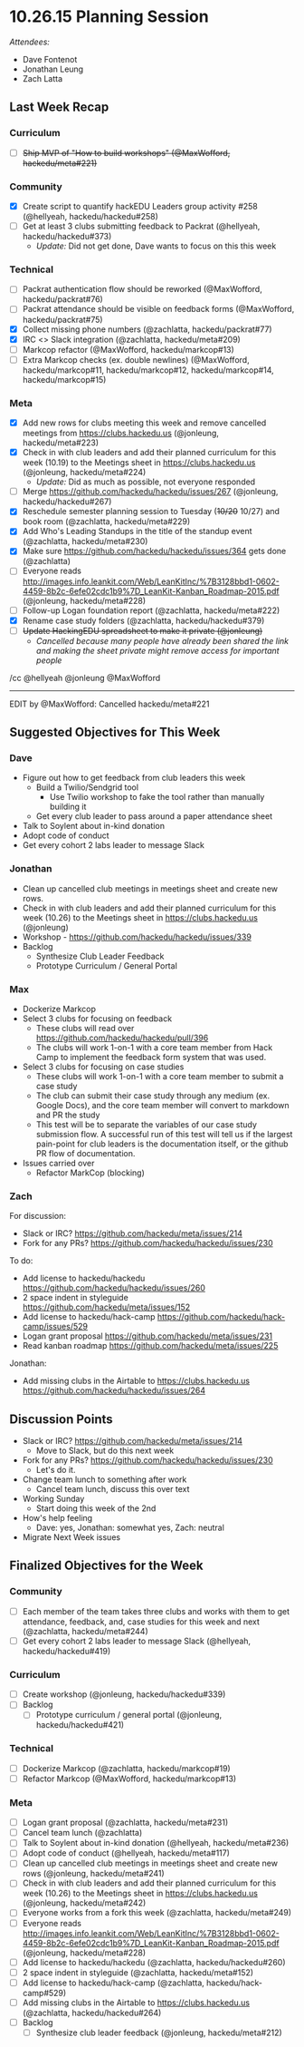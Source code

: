 # 10.26.15 Planning Session

_Attendees:_

- Dave Fontenot
- Jonathan Leung
- Zach Latta

## Last Week Recap

### Curriculum

- [ ] ~~Ship MVP of "How to build workshops" (@MaxWofford, hackedu/meta#221)~~

### Community

- [x] Create script to quantify hackEDU Leaders group activity #258 (@hellyeah,
  hackedu/hackedu#258)
- [ ] Get at least 3 clubs submitting feedback to Packrat (@hellyeah,
  hackedu/hackedu#373)
  - _Update:_ Did not get done, Dave wants to focus on this this week

### Technical

- [ ] Packrat authentication flow should be reworked (@MaxWofford,
  hackedu/packrat#76)
- [ ] Packrat attendance should be visible on feedback forms (@MaxWofford,
  hackedu/packrat#75)
- [x] Collect missing phone numbers (@zachlatta, hackedu/packrat#77)
- [x] IRC <> Slack integration (@zachlatta, hackedu/meta#209)
- [ ] Markcop refactor (@MaxWofford, hackedu/markcop#13)
- [ ] Extra Markcop checks (ex. double newlines) (@MaxWofford,
  hackedu/markcop#11, hackedu/markcop#12, hackedu/markcop#14,
  hackedu/markcop#15)

### Meta

- [x] Add new rows for clubs meeting this week and remove cancelled meetings
  from https://clubs.hackedu.us (@jonleung, hackedu/meta#223)
- [x] Check in with club leaders and add their planned curriculum for this week
  (10.19) to the Meetings sheet in https://clubs.hackedu.us (@jonleung,
  hackedu/meta#224)
  - _Update:_ Did as much as possible, not everyone responded
- [ ] Merge https://github.com/hackedu/hackedu/issues/267 (@jonleung,
  hackedu/hackedu#267)
- [x] Reschedule semester planning session to Tuesday (~~10/20~~ 10/27) and book
  room (@zachlatta, hackedu/meta#229)
- [x] Add Who's Leading Standups in the title of the standup event (@zachlatta,
  hackedu/meta#230)
- [x] Make sure https://github.com/hackedu/hackedu/issues/364 gets done
  (@zachlatta)
- [ ] Everyone reads
  http://images.info.leankit.com/Web/LeanKitInc/%7B3128bbd1-0602-4459-8b2c-6efe02cdc1b9%7D_LeanKit-Kanban_Roadmap-2015.pdf
  (@jonleung, hackedu/meta#228)
- [ ] Follow-up Logan foundation report (@zachlatta, hackedu/meta#222)
- [x] Rename case study folders (@zachlatta, hackedu/hackedu#379)
- [ ] ~~Update HackingEDU spreadsheet to make it private (@jonleung)~~
    - _Cancelled because many people have already been shared the link and
      making the sheet private might remove access for important people_

/cc @hellyeah @jonleung @MaxWofford

-------------------------------------------------------------------------------

EDIT by @MaxWofford: Cancelled hackedu/meta#221

## Suggested Objectives for This Week

### Dave

- Figure out how to get feedback from club leaders this week
  - Build a Twilio/Sendgrid tool
    - Use Twilio workshop to fake the tool rather than manually building it
  - Get every club leader to pass around a paper attendance sheet
- Talk to Soylent about in-kind donation
- Adopt code of conduct
- Get every cohort 2 labs leader to message Slack

### Jonathan

- Clean up cancelled club meetings in meetings sheet and create new rows.
- Check in with club leaders and add their planned curriculum for this week
  (10.26) to the Meetings sheet in https://clubs.hackedu.us (@jonleung)
- Workshop - https://github.com/hackedu/hackedu/issues/339
- Backlog
  - Synthesize Club Leader Feedback
  - Prototype Curriculum / General Portal

### Max

- Dockerize Markcop
- Select 3 clubs for focusing on feedback
  - These clubs will read over https://github.com/hackedu/hackedu/pull/396
  - The clubs will work 1-on-1 with a core team member from Hack Camp to
    implement the feedback form system that was used.
- Select 3 clubs for focusing on case studies
  - These clubs will work 1-on-1 with a core team member to submit a case study
  - The club can submit their case study through any medium (ex. Google Docs),
    and the core team member will convert to markdown and PR the study
  - This test will be to separate the variables of our case study submission
    flow. A successful run of this test will tell us if the largest pain-point
    for club leaders is the documentation itself, or the github PR flow of
    documentation.
- Issues carried over
  - Refactor MarkCop (blocking)

### Zach

For discussion:

- Slack or IRC? https://github.com/hackedu/meta/issues/214
- Fork for any PRs? https://github.com/hackedu/hackedu/issues/230

To do:

- Add license to hackedu/hackedu https://github.com/hackedu/hackedu/issues/260
- 2 space indent in styleguide https://github.com/hackedu/meta/issues/152
- Add license to hackedu/hack-camp https://github.com/hackedu/hack-camp/issues/529
- Logan grant proposal https://github.com/hackedu/meta/issues/231
- Read kanban roadmap https://github.com/hackedu/meta/issues/225

Jonathan:

- Add missing clubs in the Airtable to https://clubs.hackedu.us
  https://github.com/hackedu/hackedu/issues/264

## Discussion Points

- Slack or IRC? https://github.com/hackedu/meta/issues/214
  - Move to Slack, but do this next week
- Fork for any PRs? https://github.com/hackedu/hackedu/issues/230
  - Let's do it.
- Change team lunch to something after work
  - Cancel team lunch, discuss this over text
- Working Sunday
  - Start doing this week of the 2nd
- How's help feeling
  - Dave: yes, Jonathan: somewhat yes, Zach: neutral
- Migrate Next Week issues

## Finalized Objectives for the Week

### Community

- [ ] Each member of the team takes three clubs and works with them to get
  attendance, feedback, and, case studies for this week and next (@zachlatta,
  hackedu/meta#244)
- [ ] Get every cohort 2 labs leader to message Slack (@hellyeah,
  hackedu/hackedu#419)

### Curriculum

- [ ] Create workshop (@jonleung, hackedu/hackedu#339)
- [ ] Backlog
  - [ ] Prototype curriculum / general portal (@jonleung, hackedu/hackedu#421)

### Technical

- [ ] Dockerize Markcop (@zachlatta, hackedu/markcop#19)
- [ ] Refactor Markcop (@MaxWofford, hackedu/markcop#13)

### Meta

- [ ] Logan grant proposal (@zachlatta, hackedu/meta#231)
- [ ] Cancel team lunch (@zachlatta)
- [ ] Talk to Soylent about in-kind donation (@hellyeah, hackedu/meta#236)
- [ ] Adopt code of conduct (@hellyeah, hackedu/meta#117)
- [ ] Clean up cancelled club meetings in meetings sheet and create new rows
  (@jonleung, hackedu/meta#241)
- [ ] Check in with club leaders and add their planned curriculum for this week
  (10.26) to the Meetings sheet in https://clubs.hackedu.us (@jonleung,
  hackedu/meta#242)
- [ ] Everyone works from a fork this week (@zachlatta, hackedu/meta#249)
- [ ] Everyone reads
  http://images.info.leankit.com/Web/LeanKitInc/%7B3128bbd1-0602-4459-8b2c-6efe02cdc1b9%7D_LeanKit-Kanban_Roadmap-2015.pdf
  (@jonleung, hackedu/meta#228)
- [ ] Add license to hackedu/hackedu (@zachlatta, hackedu/hackedu#260)
- [ ] 2 space indent in styleguide (@zachlatta, hackedu/meta#152)
- [ ] Add license to hackedu/hack-camp (@zachlatta, hackedu/hack-camp#529)
- [ ] Add missing clubs in the Airtable to https://clubs.hackedu.us (@zachlatta,
  hackedu/hackedu#264)
- [ ] Backlog
  - [ ] Synthesize club leader feedback (@jonleung, hackedu/meta#212)
